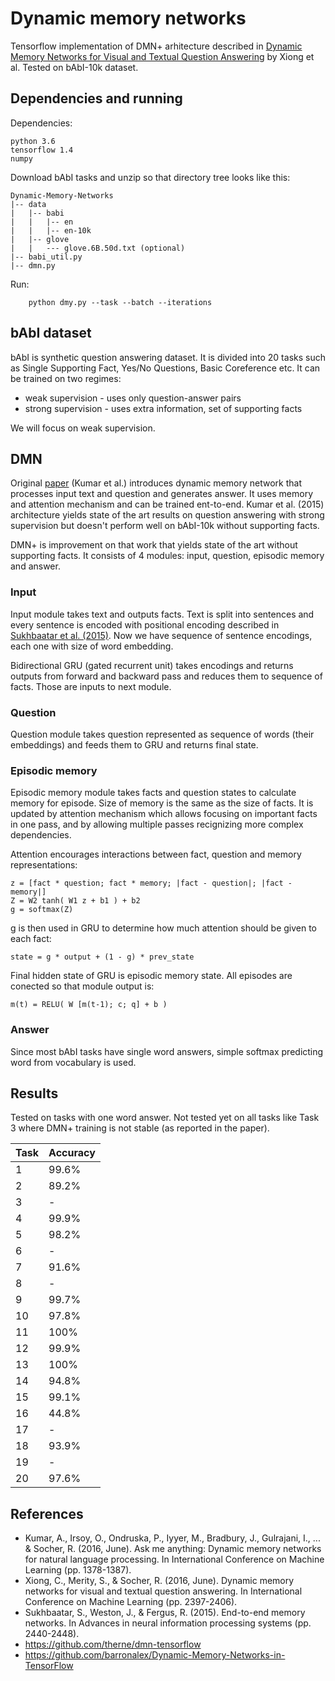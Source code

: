 # Dynamic memory networks

Tensorflow implementation of DMN+ arhitecture described in [Dynamic Memory Networks for Visual and Textual Question Answering](https://arxiv.org/abs/1603.01417) by Xiong et al. Tested on bAbI-10k dataset.

## Dependencies and running

Dependencies:
```
python 3.6
tensorflow 1.4
numpy
```

Download bAbI tasks and unzip so that directory tree looks like this:
```
Dynamic-Memory-Networks
|-- data
|   |-- babi
|   |   |-- en
|   |   |-- en-10k
|   |-- glove
|   |   --- glove.6B.50d.txt (optional)
|-- babi_util.py
|-- dmn.py
```

Run:
```
    python dmy.py --task --batch --iterations
```

## bAbI dataset

bAbI is synthetic question answering dataset. It is divided into 20 tasks such as Single Supporting Fact, Yes/No Questions, Basic Coreference etc. It can be trained on two regimes:
* weak supervision - uses only question-answer pairs
* strong supervision - uses extra information, set of supporting facts

We will focus on weak supervision.

## DMN

Original [paper](https://arxiv.org/abs/1506.07285) (Kumar et al.) introduces dynamic memory network that processes input text and question and generates answer. It uses memory and attention mechanism and can be trained ent-to-end. Kumar et al. (2015) architecture yields state of the art results on question answering with strong supervision but doesn't perform well on bAbI-10k without supporting facts.

DMN+ is improvement on that work that yields state of the art without supporting facts. It consists of 4 modules: input, question, episodic memory and answer.

### Input

Input module takes text and outputs facts. Text is split into sentences and every sentence is encoded with positional encoding described in [Sukhbaatar et al. (2015)](https://arxiv.org/abs/1503.08895). Now we have sequence of sentence encodings, each one with size of word embedding.

Bidirectional GRU (gated recurrent unit) takes encodings and returns outputs from forward and backward pass and reduces them to sequence of facts. Those are inputs to next module.

### Question

Question module takes question represented as sequence of words (their embeddings) and feeds them to GRU and returns final state.

### Episodic memory

Episodic memory module takes facts and question states to calculate memory for episode. Size of memory is the same as the size of facts. It is updated by attention mechanism which allows focusing on important facts in one pass, and by allowing multiple passes recignizing more complex dependencies.

Attention encourages interactions between fact, question and memory representations:

```
z = [fact * question; fact * memory; |fact - question|; |fact - memory|]
Z = W2 tanh( W1 z + b1 ) + b2
g = softmax(Z)
```

g is then used in GRU to determine how much attention should be given to each fact:

```
state = g * output + (1 - g) * prev_state
```

Final hidden state of GRU is episodic memory state. All episodes are conected so that module output is:

```
m(t) = RELU( W [m(t-1); c; q] + b )
```

### Answer

Since most bAbI tasks have single word answers, simple softmax predicting word from vocabulary is used.

## Results

Tested on tasks with one word answer. Not tested yet on all tasks like Task 3 where
DMN+ training is not stable (as reported in the paper).

Task | Accuracy
---- | ---
1    | 99.6%
2    | 89.2%
3    | -
4    | 99.9%
5    | 98.2%
6    | -
7    | 91.6%
8    | -
9    | 99.7%
10   | 97.8%
11   | 100%
12   | 99.9%
13   | 100%
14   | 94.8%
15   | 99.1%
16   | 44.8%
17   | -
18   | 93.9%
19   | -
20   | 97.6%

## References

* Kumar, A., Irsoy, O., Ondruska, P., Iyyer, M., Bradbury, J., Gulrajani, I., ... & Socher, R. (2016, June). Ask me anything: Dynamic memory networks for natural language processing. In International Conference on Machine Learning (pp. 1378-1387).
* Xiong, C., Merity, S., & Socher, R. (2016, June). Dynamic memory networks for visual and textual question answering. In International Conference on Machine Learning (pp. 2397-2406).
* Sukhbaatar, S., Weston, J., & Fergus, R. (2015). End-to-end memory networks. In Advances in neural information processing systems (pp. 2440-2448).
* https://github.com/therne/dmn-tensorflow
* https://github.com/barronalex/Dynamic-Memory-Networks-in-TensorFlow